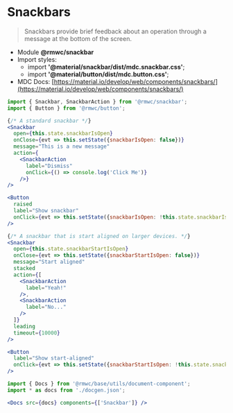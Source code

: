 # Snackbars

> Snackbars provide brief feedback about an operation through a message at the bottom of the screen.

- Module **@rmwc/snackbar**  
- Import styles:
  - import **'@material/snackbar/dist/mdc.snackbar.css'**;
  - import **'@material/button/dist/mdc.button.css'**;
- MDC Docs: [https://material.io/develop/web/components/snackbars/](https://material.io/develop/web/components/snackbars/)

```jsx render
import { Snackbar, SnackbarAction } from '@rmwc/snackbar';
import { Button } from '@rmwc/button';

{/* A standard snackbar */}
<Snackbar
  open={this.state.snackbarIsOpen}
  onClose={evt => this.setState({snackbarIsOpen: false})}
  message="This is a new message"
  action={
    <SnackbarAction
      label="Dismiss"
      onClick={() => console.log('Click Me')}
    />}
/>

<Button
  raised
  label="Show snackbar"
  onClick={evt => this.setState({snackbarIsOpen: !this.state.snackbarIsOpen})}
/>

{/* A snackbar that is start aligned on larger devices. */}
<Snackbar
  open={this.state.snackbarStartIsOpen}
  onClose={evt => this.setState({snackbarStartIsOpen: false})}
  message="Start aligned"
  stacked
  action={[
    <SnackbarAction
      label="Yeah!"
    />, 
    <SnackbarAction
      label="No..."
    />
  ]}
  leading
  timeout={10000}
/>

<Button
  label="Show start-aligned"
  onClick={evt => this.setState({snackbarStartIsOpen: !this.state.snackbarStartIsOpen})}
/>
```

```jsx renderOnly
import { Docs } from '@rmwc/base/utils/document-component';
import * as docs from './docgen.json';

<Docs src={docs} components={['Snackbar']} />
```

